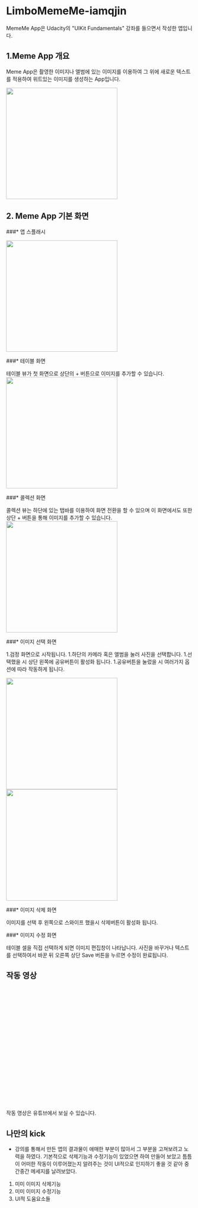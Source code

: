 # LimboMemeMe-iamqjin
MemeMe App은 Udacity의 "UIKit Fundamentals" 강좌를 들으면서 작성한 앱입니다.

## 1.Meme App 개요
Meme App은 촬영한 이미지나 앨범에 있는 이미지를 이용하여 그 위에 새로운 텍스트를 적용하여 위트있는 이미지를 생성하는 App입니다.

<img src= "image/result.jpeg" width="300"></br>


## 2. Meme App 기본 화면

###* 앱 스플래시

<img src= "image/flash.png" width="300"></br>

###* 테이블 화면

테이블 뷰가 첫 화면으로 상단의 + 버튼으로 이미지를 추가할 수 있습니다.
<img src= "image/table.png" width="300"></br>

###* 콜렉션 화면

콜렉션 뷰는 하단에 있는 탭바를 이용하여 화면 전환을 할 수 있으며 이 화면에서도 또한 상단 + 버튼을 통해 이미지를 추가할 수 있습니다.
<img src= "image/collection.png" width="300"></br>


###* 이미지 선택 화면

1.검정 화면으로 시작됩니다.
1.하단의 카메라 혹은 앨범을 눌러 사진을 선택합니다.
1.선택했을 시 상단 왼쪽에 공유버튼이 활성화 됩니다.
1.공유버튼을 눌렀을 시 여러가지 옵션에 따라 작동하게 됩니다.

<img src= "image/topbottom.png" width="300">
<img src= "image/topbottom1.png" width="300"></br>

###* 이미지 삭제 화면

이미지를 선택 후 왼쪽으로 스와이프 했을시 삭제버튼이 활성화 됩니다.


###* 이미지 수정 화면

테이블 셀을 직접 선택하게 되면 이미지 편집창이 나타납니다.
사진을 바꾸거나 텍스트를 선택하여서 바꾼 뒤 오른쪽 상단 Save 버튼을 누르면 수정이 완료됩니다.


## 작동 영상

<iframe width="560" height="315" src="" frameborder="0" allowfullscreen></iframe></br>


작동 영상은 유튜브에서 보실 수 있습니다.


## 나만의 kick
* 강의를 통해서 만든 앱의 결과물이 애매한 부분이 많아서 그 부분을 고쳐보려고 노력을 하였다. 기본적으로 삭제기능과 수정기능이 있었으면 하여 만들어 보았고 틈틈이 어떠한 작동이 이루어졌는지 알려주는 것이 UI적으로 인지하기 좋을 것 같아 중간중간 메세지를 날려보았다.

1. 미미 이미지 삭제기능
1. 미미 이미지 수정기능
1. UI적 도움요소들

